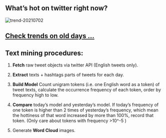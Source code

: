 ## What’s hot on twitter right now?

![trend-20210702][wordcloud]

[wordcloud]: https://raw.githubusercontent.com/xdqc/tweet-trend-everyday/master/word-cloud/trend-20210702.png?token=AF5V4P7ADR6KQBZ4CEDTNIK6AXRMU "trend-20210702"

## [Check trends on old days ...](https://github.com/xdqc/tweet-trend-everyday/tree/master/word-cloud)

## Text mining procedures:

1. **Fetch** raw tweet objects via twitter API (English tweets only).

2. **Extract** texts + hashtags parts of tweets for each day.

3. **Build Model** Count unigram tokens (i.e. one English word as a token) of tweet texts, calculate the occurrence frequency of each token, order by frequency high to low.

4. **Compare** today’s model and yesterday’s model. If today’s frequency of one token is higher than 2 times of yesterday’s frequency, which mean the hottiness of that word increased by more than 100%, record that token. (Only care about tokens with frequency >10^-5 )

5. Generate **Word Cloud** images.
